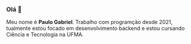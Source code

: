 ### Olá 👋

Meu nome é **Paulo Gabriel**. Trabalho com programção desde 2021, tualmente estou focado em desenvolvimento backend e estou cursando Ciência e Tecnologia na UFMA.
